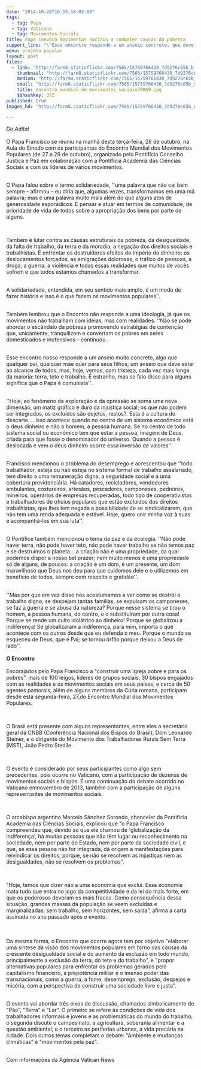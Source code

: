 ```yaml
---
date: "2014-10-28T16:55:18-02:00"
tags:
  - tag: Papa
  - tag: Vaticano
  - tag: Movimentos-Sociais
title: Papa convoca movimentos sociais a combater causas da pobreza
support_line: "\"Esse encontro responde a um anseio concreto, que deve estar ao alcance de todos, mas está cada vez mais longe da maioria: terra, teto e trabalho\", afirmou pontífice."
menu: projeto popular
layout: post
files:
  - link: "http://farm8.staticflickr.com/7565/15759766430_7d9276c65b_b.jpg"
    thumbnail: "http://farm8.staticflickr.com/7565/15759766430_7d9276c65b_t.jpg"
    medium: "http://farm8.staticflickr.com/7565/15759766430_7d9276c65b_z.jpg"
    small: "http://farm8.staticflickr.com/7565/15759766430_7d9276c65b_n.jpg"
    title: encontro_mundial_de_movimentos_sociais70069.jpg
    $$hashKey: 37Z
published: true
images_hd: "http://farm8.staticflickr.com/7565/15759766430_7d9276c65b_n.jpg"

---
```

<p><em>Do Adital</em><br />
<br />
O Papa Francisco se reuniu na manh&atilde; desta ter&ccedil;a-feira, 28 de outubro, na Aula do S&iacute;nodo com os participantes do Encontro Mundial dos Movimentos Populares (de 27 a 29 de outubro), organizado pelo Pontif&iacute;cio Conselho Justi&ccedil;a e Paz em colabora&ccedil;&atilde;o com a Pontif&iacute;cia Academia das Ci&ecirc;ncias Sociais e com os l&iacute;deres de v&aacute;rios movimentos.<br />
&nbsp;</p>

<p>O Papa falou sobre o termo solidariedade, &#39;&#39;uma palavra que n&atilde;o cai bem sempre &ndash; afirmou &ndash; eu diria que, algumas vezes, transformamos em uma m&aacute; palavra; mas &eacute; uma palavra muito mais al&eacute;m do que alguns atos de generosidade espor&aacute;dicos. &Eacute; pensar e atuar em termos de comunidade, de prioridade de vida de todos sobre a apropria&ccedil;&atilde;o dos bens por parte de alguns.</p>

<p>&nbsp;</p>

<p>Tamb&eacute;m &eacute; lutar contra as causas estruturais da pobreza, da desigualdade, da falta de trabalho, da terra e da moradia, a nega&ccedil;&atilde;o dos direitos sociais e trabalhistas. &Eacute; enfrentar os destruidores efeitos do Imp&eacute;rio do dinheiro: os deslocamentos for&ccedil;ados, as emigra&ccedil;&otilde;es dolorosas, o tr&aacute;fico de pessoas, a droga, a guerra, a viol&ecirc;ncia e todas essas realidades que muitos de voc&ecirc;s sofrem e que todos estamos chamados a transformar.</p>

<p><br />
A solidariedade, entendida, em seu sentido mais amplo, &eacute; um modo de fazer hist&oacute;ria e isso &eacute; o que fazem os movimentos populares&#39;&#39;.</p>

<p><br />
Tamb&eacute;m lembrou que o Encontro n&atilde;o responde a uma ideologia, j&aacute; que os movimentos n&atilde;o trabalham com ideias, mas com realidades. &#39;&#39;N&atilde;o se pode abordar o esc&acirc;ndalo da pobreza promovendo estrat&eacute;gias de conten&ccedil;&atilde;o que, unicamente, tranquilizem e convertam os pobres em seres domesticados e inofensivos &ndash; continuou.</p>

<p><br />
Esse encontro nosso responde a um anseio muito concreto, algo que qualquer pai, qualquer m&atilde;e quer para seus filhos; um anseio que deve estar ao alcance de todos, mas, hoje, vemos, com tristeza, cada vez mais longe da maioria: terra, teto e trabalho. &Eacute; estranho, mas se falo disso para alguns significa que o Papa &eacute; comunista&#39;&#39;.</p>

<p><br />
&#39;&#39;Hoje, ao fen&ocirc;meno da explora&ccedil;&atilde;o e da opress&atilde;o se soma uma nova dimens&atilde;o, um matiz gr&aacute;fico e duro da injusti&ccedil;a social; os que n&atilde;o podem ser integrados, os exclu&iacute;dos s&atilde;o dejetos, restos?. Esta &eacute; a cultura do descarte.... Isso acontece quando no centro de um sistema econ&ocirc;mico est&aacute; o deus dinheiro e n&atilde;o o homem, a pessoa humana. Se no centro de todo sistema social ou econ&ocirc;mico tem que estar a pessoa, imagem de Deus, criada para que fosse o denominador do universo. Quando a pessoa &eacute; deslocada e vem o deus dinheiro ocorre essa invers&atilde;o de valores&#39;&#39;.</p>

<p><br />
Francisco mencionou o problema do desemprego e acrescentou que &#39;&#39;todo trabalhador, esteja ou n&atilde;o esteja no sistema formal de trabalho assalariado, tem direito a uma remunera&ccedil;&atilde;o digna, a seguridade social e a uma cobertura previdenci&aacute;ria. H&aacute; catadores, recicladores, vendedores ambulantes, costureiros, artes&atilde;os, pescadores, camponeses, pedreiros, mineiros, oper&aacute;rios de empresas recuperadas, todo tipo de cooperativistas e trabalhadores de of&iacute;cios populares que est&atilde;o exclu&iacute;dos dos direitos trabalhistas, que lhes tem negada a possibilidade de se sindicalizarem, que n&atilde;o tem uma renda adequada e est&aacute;vel. Hoje, quero unir minha voz &agrave; suas e acompanh&aacute;-los em sua luta&#39;&#39;.</p>

<p><br />
O Pont&iacute;fice tamb&eacute;m mencionou o tema da paz e da ecologia. &#39;&#39;N&atilde;o pode haver terra, n&atilde;o pode haver teto, n&atilde;o pode haver trabalho se n&atilde;o temos paz e se destru&iacute;mos o planeta... a cria&ccedil;&atilde;o n&atilde;o &eacute; uma propriedade, da qual podemos dispor a nosso bel prazer; nem muito menos &eacute; uma propriedade s&oacute; de alguns, de poucos: a cria&ccedil;&atilde;o &eacute; um dom, &eacute; um presente, um dom maravilhoso que Deus nos deu para que cuidemos dele e o utilizemos em benef&iacute;cio de todos, sempre com respeito e gratid&atilde;o&#39;&#39;.</p>

<p><br />
&#39;&#39;Mas por que em vez disso nos acostumamos a ver como se destr&oacute;i o trabalho digno, se despejam tantas fam&iacute;lias, se expulsam os camponeses, se faz a guerra e se abusa da natureza? Porque nesse sistema se tirou o homem, a pessoa humana, do centro, e o substitu&iacute;ram por outra cosa! Porque se rende um culto idol&aacute;trico ao dinheiro! Porque se globalizou a indiferen&ccedil;a! Se globalizaram a indiferen&ccedil;a, para mim, importa o que acontece com os outros desde que eu defenda o meu. Porque o mundo se esqueceu de Deus, que &eacute; Pai; se tornou &oacute;rf&atilde;o porque deixou a Deus de lado&#39;&#39;.<br />
<br />
<strong>O Encontro</strong><br />
<br />
Encorajados pelo Papa Francisco a &quot;construir uma Igreja pobre e para os pobres&rdquo;, mais de 100 leigos, l&iacute;deres de grupos sociais, 30 bispos engajados com as realidades e os movimentos sociais em seus pa&iacute;ses, e cerca de 50 agentes pastorais, al&eacute;m de alguns membros da C&uacute;ria romana, participam desde esta segunda-feira, 27,do Encontro Mundial dos Movimentos Populares.</p>

<p>&nbsp;</p>

<p>O Brasil est&aacute; presente com alguns representantes, entre eles o secret&aacute;rio geral da CNBB (Confer&ecirc;ncia Nacional dos Bispos do Brasil), Dom Leonardo Steiner, e o dirigente do Movimento dos Trabalhadores Rurais Sem Terra (MST), Jo&atilde;o Pedro Stedile.</p>

<p>&nbsp;</p>

<p>O evento &eacute; considerado por seus participantes como algo sem precedentes, pois ocorre no Vaticano, com a participa&ccedil;&atilde;o de dezenas de movimentos sociais e bispos. &Eacute; uma continua&ccedil;&atilde;o do debate ocorrido no Vaticano emnovembro de 2013, tamb&eacute;m com a participa&ccedil;&atilde;o de alguns representantes de movimentos sociais.</p>

<p>&nbsp;</p>

<p>O arcebispo argentino Marcelo S&aacute;nchez Sorondo, chanceler da Pontif&iacute;cia Academia das Ci&ecirc;ncias Sociais, explicou que &quot;o Papa Francisco compreendeu que, devido ao que ele chamou de &#39;globaliza&ccedil;&atilde;o da indiferen&ccedil;a&#39;, h&aacute; muitas pessoas que n&atilde;o t&ecirc;m lugar ou reconhecimento na sociedade, nem por parte do Estado, nem por parte da sociedade civil, e que, se essa pessoa n&atilde;o for integrada, d&aacute; origem a manifesta&ccedil;&otilde;es para reivindicar os direitos, porque, se n&atilde;o se resolvem as injusti&ccedil;as nem as desigualdades, n&atilde;o se resolvem os problemas&quot;.</p>

<p>&nbsp;</p>

<p>&quot;Hoje, temos que dizer n&atilde;o a uma economia que exclui. Essa economia mata tudo que entra no jogo da competitividade e da lei do mais forte, em que os poderosos devoram os mais fracos. Como consequ&ecirc;ncia dessa situa&ccedil;&atilde;o, grandes massas da popula&ccedil;&atilde;o se veem exclu&iacute;das e marginalizadas: sem trabalho, sem horizontes, sem sa&iacute;da&rdquo;, afirma a carta assinada no ano passado ap&oacute;s o evento.</p>

<p><br />
<br />
Da mesma forma, o Encontro que ocorre agora tem por objetivo &quot;elaborar uma s&iacute;ntese da vis&atilde;o dos movimentos populares em torno das causas da crescente desigualdade social e do aumento da exclus&atilde;o em todo mundo, principalmente a exclus&atilde;o da terra, do teto e do trabalho&rdquo;, e &quot;propor alternativas populares para enfrentar os problemas gerados pelo capitalismo financeiro, a prepot&ecirc;ncia militar e o imenso poder das transnacionais, como a guerra, a fome, desemprego, exclus&atilde;o, despejos e mis&eacute;ria, com a perspectiva de construir uma sociedade livre e justa&rdquo;.<br />
&nbsp;</p>

<p>O evento vai abordar tr&ecirc;s eixos de discuss&atilde;o, chamados simbolicamente de &quot;P&atilde;o&rdquo;, &quot;Terra&rdquo; e &quot;Lar&rdquo;. O primeiro se refere &agrave;s condi&ccedil;&otilde;es de vida dos trabalhadores informais e jovens e as problem&aacute;ticas do mundo do trabalho; o segunda discute o campesinato, a agricultura, soberania alimentar e a quest&atilde;o ambiental; e o terceiro as periferias urbanas, a vida prec&aacute;ria na cidade. Dois outros temas completam o debate: &quot;Ambiente e mudan&ccedil;as clim&aacute;ticas&rdquo; e &quot;movimentos pela paz&rdquo;.</p>

<p><br />
Com informa&ccedil;&otilde;es da Ag&ecirc;ncia Vatican News</p>
